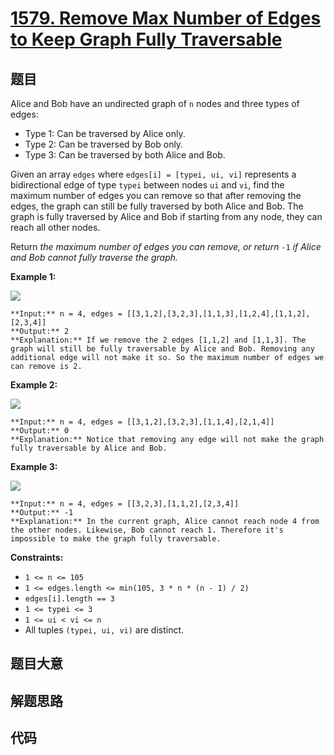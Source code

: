 # [1579. Remove Max Number of Edges to Keep Graph Fully Traversable](https://leetcode.com/problems/remove-max-number-of-edges-to-keep-graph-fully-traversable)

## 题目

Alice and Bob have an undirected graph of `n` nodes and three types of edges:

  * Type 1: Can be traversed by Alice only.
  * Type 2: Can be traversed by Bob only.
  * Type 3: Can be traversed by both Alice and Bob.

Given an array `edges` where `edges[i] = [typei, ui, vi]` represents a
bidirectional edge of type `typei` between nodes `ui` and `vi`, find the
maximum number of edges you can remove so that after removing the edges, the
graph can still be fully traversed by both Alice and Bob. The graph is fully
traversed by Alice and Bob if starting from any node, they can reach all other
nodes.

Return _the maximum number of edges you can remove, or return_ `-1` _if Alice
and Bob cannot fully traverse the graph._



**Example 1:**

**![](https://assets.leetcode.com/uploads/2020/08/19/ex1.png)**

    
    
    **Input:** n = 4, edges = [[3,1,2],[3,2,3],[1,1,3],[1,2,4],[1,1,2],[2,3,4]]
    **Output:** 2
    **Explanation:** If we remove the 2 edges [1,1,2] and [1,1,3]. The graph will still be fully traversable by Alice and Bob. Removing any additional edge will not make it so. So the maximum number of edges we can remove is 2.
    

**Example 2:**

**![](https://assets.leetcode.com/uploads/2020/08/19/ex2.png)**

    
    
    **Input:** n = 4, edges = [[3,1,2],[3,2,3],[1,1,4],[2,1,4]]
    **Output:** 0
    **Explanation:** Notice that removing any edge will not make the graph fully traversable by Alice and Bob.
    

**Example 3:**

**![](https://assets.leetcode.com/uploads/2020/08/19/ex3.png)**

    
    
    **Input:** n = 4, edges = [[3,2,3],[1,1,2],[2,3,4]]
    **Output:** -1
    **Explanation:** In the current graph, Alice cannot reach node 4 from the other nodes. Likewise, Bob cannot reach 1. Therefore it's impossible to make the graph fully traversable.





**Constraints:**

  * `1 <= n <= 105`
  * `1 <= edges.length <= min(105, 3 * n * (n - 1) / 2)`
  * `edges[i].length == 3`
  * `1 <= typei <= 3`
  * `1 <= ui < vi <= n`
  * All tuples `(typei, ui, vi)` are distinct.


## 题目大意

## 解题思路

## 代码

```javascript

```
